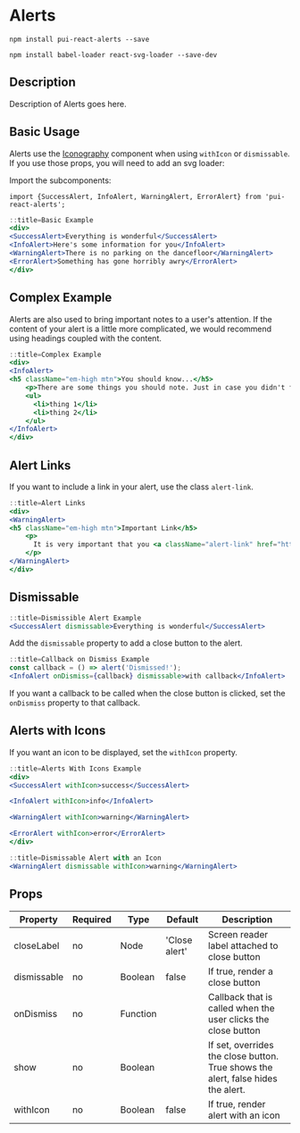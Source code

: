 # Alerts

`npm install pui-react-alerts --save`

`npm install babel-loader react-svg-loader --save-dev`

## Description
Description of Alerts goes here.

## Basic Usage
Alerts use the [Iconography](/react_base_iconography.html) component when using `withIcon` or `dismissable`.
If you use those props, you will need to add an svg loader:

Import the subcomponents:

```
import {SuccessAlert, InfoAlert, WarningAlert, ErrorAlert} from 'pui-react-alerts';
```

```jsx
::title=Basic Example
<div>
<SuccessAlert>Everything is wonderful</SuccessAlert>
<InfoAlert>Here's some information for you</InfoAlert>
<WarningAlert>There is no parking on the dancefloor</WarningAlert>
<ErrorAlert>Something has gone horribly awry</ErrorAlert>
</div>
```

## Complex Example

Alerts are also used to bring important notes to a user's attention. If the content of your alert
is a little more complicated, we would recommend using headings coupled with the content.

```jsx
::title=Complex Example
<div>
<InfoAlert>
<h5 className="em-high mtn">You should know...</h5>
    <p>There are some things you should note. Just in case you didn't figure it out already.</p>
    <ul>
      <li>thing 1</li>
      <li>thing 2</li>
    </ul>
</InfoAlert>
</div>
```

## Alert Links

If you want to include a link in your alert, use the class `alert-link`.

```jsx
::title=Alert Links
<div>
<WarningAlert>
<h5 className="em-high mtn">Important Link</h5>
    <p>
      It is very important that you <a className="alert-link" href="http://bit.ly/1vkXaYb" aria-label="demo link to a funny gif">click here</a>
    </p>
</WarningAlert>
</div>
```

## Dismissable

```jsx
::title=Dismissible Alert Example
<SuccessAlert dismissable>Everything is wonderful</SuccessAlert>
```
Add the `dismissable` property to add a close button to the alert.

```jsx
::title=Callback on Dismiss Example
const callback = () => alert('Dismissed!');
<InfoAlert onDismiss={callback} dismissable>with callback</InfoAlert>
```
If you want a callback to be called when the close button is
clicked, set the `onDismiss` property to that callback.

## Alerts with Icons

If you want an icon to be displayed, set the `withIcon` property.

```jsx
::title=Alerts With Icons Example
<div>
<SuccessAlert withIcon>success</SuccessAlert>

<InfoAlert withIcon>info</InfoAlert>

<WarningAlert withIcon>warning</WarningAlert>

<ErrorAlert withIcon>error</ErrorAlert>
</div>
```

```jsx
::title=Dismissable Alert with an Icon
<WarningAlert dismissable withIcon>warning</WarningAlert>
```


## Props

Property | Required | Type | Default | Description
---------|----------|------|---------|------------
closeLabel  | no | Node     | 'Close alert' | Screen reader label attached to close button
dismissable | no | Boolean  | false         | If true, render a close button
onDismiss   | no | Function |               | Callback that is called when the user clicks the close button
show        | no | Boolean  |               | If set, overrides the close button. True shows the alert, false hides the alert.
withIcon    | no | Boolean  | false         | If true, render alert with an icon